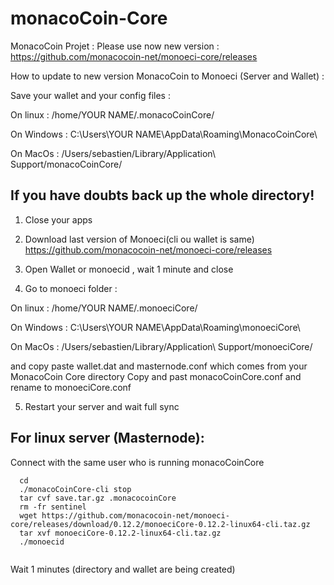 # monacoCoin-Core

MonacoCoin Projet : Please use now new version : https://github.com/monacocoin-net/monoeci-core/releases

How to update to new version MonacoCoin to Monoeci (Server and Wallet) : 

Save your wallet and your config files : 

On linux : /home/YOUR NAME/.monacoCoinCore/

On Windows : C:\Users\YOUR NAME\AppData\Roaming\MonacoCoinCore\

On MacOs : /Users/sebastien/Library/Application\ Support/monacoCoinCore/

If you have doubts back up the whole directory!
----------------------

1. Close your apps

2. Download last version of Monoeci(cli ou wallet is same) https://github.com/monacocoin-net/monoeci-core/releases

3. Open Wallet or monoecid , wait 1 minute and close

4. Go to monoeci folder :

On linux : /home/YOUR NAME/.monoeciCore/

On Windows : C:\Users\YOUR NAME\AppData\Roaming\monoeciCore\

On MacOs : /Users/sebastien/Library/Application\ Support/monoeciCore/

and copy paste wallet.dat and masternode.conf which comes from your MonacoCoin Core directory
Copy and past monacoCoinCore.conf and rename to monoeciCore.conf

5. Restart your server and wait full sync

For linux server (Masternode): 
----------------------

Connect with the same user who is running monacoCoinCore

```
  cd
  ./monacoCoinCore-cli stop
  tar cvf save.tar.gz .monacocoinCore
  rm -fr sentinel
  wget https://github.com/monacocoin-net/monoeci-core/releases/download/0.12.2/monoeciCore-0.12.2-linux64-cli.taz.gz
  tar xvf monoeciCore-0.12.2-linux64-cli.taz.gz
  ./monoecid
  
```
Wait 1 minutes (directory and wallet are being created)

  



  







